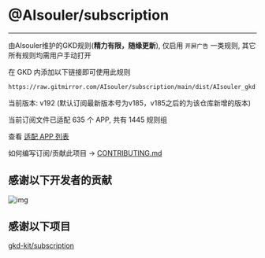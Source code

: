 # @AIsouler/subscription

---

由AIsouler维护的GKD规则(**精力有限，随缘更新**), 仅启用 `开屏广告` 一类规则, 其它所有规则均需用户手动打开

在 GKD 内添加以下链接即可使用此规则

```txt
https://raw.gitmirror.com/AIsouler/subscription/main/dist/AIsouler_gkd.json5
```

当前版本: v192 (默认订阅最新版本号为v185，v185之后的为该仓库新增的版本)

当前订阅文件已适配 635 个 APP, 共有 1445 规则组

查看 [适配 APP 列表](./AppList.md)

如何编写订阅/贡献此项目 -> [CONTRIBUTING.md](./CONTRIBUTING.md)

## 感谢以下开发者的贡献

![img](https://contrib.rocks/image?repo=gkd-kit/subscription&_v=192)

## 感谢以下项目

[gkd-kit/subscription](https://github.com/gkd-kit/subscription)
